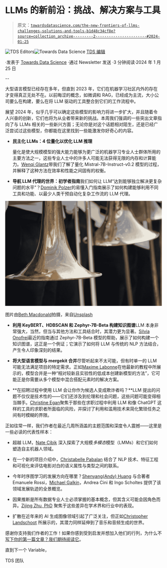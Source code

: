# LLMs 的新前沿：挑战、解决方案与工具

> 原文：[`towardsdatascience.com/the-new-frontiers-of-llms-challenges-solutions-and-tools-b1d48c34cf8e?source=collection_archive---------2-----------------------#2024-01-25`](https://towardsdatascience.com/the-new-frontiers-of-llms-challenges-solutions-and-tools-b1d48c34cf8e?source=collection_archive---------2-----------------------#2024-01-25)

[](https://towardsdatascience.medium.com/?source=post_page---byline--b1d48c34cf8e--------------------------------)![TDS Editors](https://towardsdatascience.medium.com/?source=post_page---byline--b1d48c34cf8e--------------------------------)[](https://towardsdatascience.com/?source=post_page---byline--b1d48c34cf8e--------------------------------)![Towards Data Science](https://towardsdatascience.com/?source=post_page---byline--b1d48c34cf8e--------------------------------) [TDS 编辑](https://towardsdatascience.medium.com/?source=post_page---byline--b1d48c34cf8e--------------------------------)

·发表于 [Towards Data Science](https://towardsdatascience.com/?source=post_page---byline--b1d48c34cf8e--------------------------------) ·通过 Newsletter 发送 ·3 分钟阅读·2024 年 1 月 25 日

--

大型语言模型已经存在多年，但直到 2023 年，它们在机器学习社区内外的存在才变得真正无处不在。以前晦涩的概念，如微调和 RAG，已经成为主流，大小公司要么在构建，要么在将 LLM 驱动的工具整合到它们的工作流程中。

展望 2024 年，似乎几乎可以确定这些模型的影响力将进一步扩大，并且随着令人兴奋的创新，它们也将为从业者带来新的挑战。本周我们强调的一些突出文章指向了与 LLMs 相关的一些新兴方面；无论你是对这个话题相对陌生，还是已经广泛尝试过这些模型，你都能在这里找到一些能激发你好奇心的内容。

+   **民主化 LLMs：4 位量化以优化 LLM 推理**

    量化是使大规模模型的强大能力能够为更广泛的机器学习专业人士群体所用的主要方法之一，这些专业人士中的许多人可能无法获得无限的内存和计算能力。[Wenqi Glantz](https://medium.com/u/ce7cd5b8b74a?source=post_page---user_mention--b1d48c34cf8e--------------------------------)带我们了解了量化 Mistral-7B-Instruct-v0.2 模型的过程，并解释了这种方法在效率和性能之间固有的权衡。

+   **导航 LLM 代理的世界：初学者指南**我们如何让 LLM“达到能够独立解决更复杂问题的水平”？[Dominik Polzer](https://medium.com/u/3ab8d3143e32?source=post_page---user_mention--b1d48c34cf8e--------------------------------)的易懂入门指南展示了如何构建能够利用不同工具和功能、以最少人类干预自动化复杂工作流的 LLM 代理。

![](img/41f848543855fdc6762d8c38848f6b66.png)

图片由[Beth Macdonald](https://unsplash.com/@elsbethcat?utm_source=medium&utm_medium=referral)拍摄，来自[Unsplash](https://unsplash.com/?utm_source=medium&utm_medium=referral)

+   **利用 KeyBERT、HDBSCAN 和 Zephyr-7B-Beta 构建知识图谱**LLM 本身非常强大，当然，但当与其他方法和工具结合时，其潜力更为显著。[Silvia Onofrei](https://medium.com/u/ab562e798558?source=post_page---user_mention--b1d48c34cf8e--------------------------------)最近的指南通过 Zephyr-7B-Beta 模型的帮助，展示了如何构建一个知识图谱，这正是一个例证；它演示了如何将 LLM 与传统的 NLP 方法结合，产生令人印象深刻的结果。

+   **将大型语言模型与 mergekit 合并**尽管听起来不太可能，但有时单一的 LLM 可能无法满足项目的特定需求。正如[Maxime Labonne](https://medium.com/u/dc89da634938?source=post_page---user_mention--b1d48c34cf8e--------------------------------)在他最新的教程中所展示的，模型合并是一种“相对较新且实验性的低成本创建新模型的方法”，它可能正是你需要从多个模型中混合搭配元素时的解决方案。

+   **在招聘过程中使用 LLM 会让你作为候选人变成欺诈者吗？**LLM 提出的问题不仅仅是技术性的——它们还涉及到伦理和社会问题，这些问题可能变得相当棘手。[Christine Egan](https://medium.com/u/8e9b4d1cb38?source=post_page---user_mention--b1d48c34cf8e--------------------------------)聚焦于那些在求职过程中利用 LLM 和像 ChatGPT 这样的工具的求职者所面临的风险，并探讨了利用和滥用技术来简化繁琐任务之间有时模糊的界限。

正如往常一样，我们作者在最近几周所涵盖的主题范围和深度令人震撼——这里是一些必读的代表性样本：

+   超越 LLM，[Nate Cibik](https://medium.com/u/82bf2304955e?source=post_page---user_mention--b1d48c34cf8e--------------------------------) 深入探索了大规模*多模态*模型（LMMs）和它们如何塑造自主机器人领域。

+   在一个新的项目介绍中，[Christabelle Pabalan](https://medium.com/u/4200eb8e8b26?source=post_page---user_mention--b1d48c34cf8e--------------------------------) 结合了 NLP 技术、特征工程和可视化来评估电影对白的语义属性与类型之间的联系。

+   今年时序图学习的发展方向在哪里？[Shenyang(Andy) Huang](https://medium.com/u/8aa224c5cedd?source=post_page---user_mention--b1d48c34cf8e--------------------------------) 与合著者 Emanuele Rossi，[Michael Galkin](https://medium.com/u/4d4f8ddd1e68?source=post_page---user_mention--b1d48c34cf8e--------------------------------)，Andrea Cini 和 Ingo Scholtes 提供了该领域发展轨迹的全景概览。

+   因果推断是所有数据专业人士必须掌握的基本概念，但其含义可能会因角色而异。[Zijing Zhu, PhD](https://medium.com/u/7d83c09fb5d4?source=post_page---user_mention--b1d48c34cf8e--------------------------------) 聚焦于这些差异在学术界和行业中的表现。

+   扩散在近年来的 AI 生成图像领域引起了广泛关注，但正如[Christopher Landschoot](https://medium.com/u/b64548f914a5?source=post_page---user_mention--b1d48c34cf8e--------------------------------) 所展示的，其潜力同样延伸到了音乐和音频生成的世界。

感谢你支持我们作者的工作！如果你感到受到启发并想加入他们的行列，为什么不[写下你的第一篇文章？我们期待阅读它](http://bit.ly/write-for-tds)。

直到下一个 Variable，

TDS 团队
